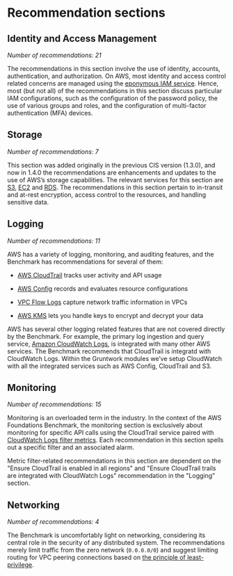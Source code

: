 # Recommendation sections

## Identity and Access Management

_Number of recommendations: 21_

The recommendations in this section involve the use of identity, accounts, authentication, and authorization.
On AWS, most identity and access control related concerns are managed using the
[eponymous IAM service](https://aws.amazon.com/iam/). Hence, most (but not all) of the recommendations in
this section discuss particular IAM configurations, such as the configuration of the password policy, the use
of various groups and roles, and the configuration of multi-factor authentication (MFA) devices.

## Storage

_Number of recommendations: 7_

This section was added originally in the previous CIS version (1.3.0), and now in 1.4.0 the recommendations are enhancements and updates to the use of AWS’s storage capabilities. The relevant services for this section are [S3](https://aws.amazon.com/s3/), [EC2](https://aws.amazon.com/ec2/) and [RDS](https://aws.amazon.com/rds/). The recommendations in this section pertain to in-transit and at-rest encryption, access control to the resources, and handling sensitive data.

## Logging

_Number of recommendations: 11_

AWS has a variety of logging, monitoring, and auditing features, and the Benchmark has recommendations for
several of them:

- [AWS CloudTrail](https://docs.aws.amazon.com/awscloudtrail/latest/userguide/cloudtrail-user-guide.html) tracks user activity and API usage

- [AWS Config](https://docs.aws.amazon.com/config/latest/developerguide/WhatIsConfig.html) records and evaluates resource configurations

- [VPC Flow Logs](https://docs.aws.amazon.com/vpc/latest/userguide/flow-logs.html) capture network traffic information
  in VPCs

- [AWS KMS](https://docs.aws.amazon.com/kms/latest/developerguide/overview.html) lets you handle keys to encrypt and decrypt your data

AWS has several other logging related features that are not covered directly by the Benchmark. For example,
the primary log ingestion and query service, [Amazon CloudWatch
Logs](https://docs.aws.amazon.com/AmazonCloudWatch/latest/logs/WhatIsCloudWatchLogs.html), is integrated with many other AWS services. The Benchmark recommends that CloudTrail is integratd with CloudWatch Logs. Within the Gruntwork modules we’ve setup CloudWatch with all the integrated services such as AWS Config, CloudTrail and S3.

## Monitoring

_Number of recommendations: 15_

Monitoring is an overloaded term in the industry. In the context of the AWS Foundations Benchmark, the
monitoring section is exclusively about monitoring for specific API calls using the CloudTrail service paired
with [CloudWatch Logs
filter metrics](https://docs.aws.amazon.com/AmazonCloudWatch/latest/logs/MonitoringLogData.html). Each recommendation in this section spells out a specific filter and an associated alarm.

Metric filter-related recommendations in this section are dependent on the "Ensure CloudTrail is enabled in all regions"
and "Ensure CloudTrail trails are integrated with CloudWatch Logs" recommendation in the "Logging" section.

## Networking

_Number of recommendations: 4_

The Benchmark is uncomfortably light on networking, considering its central role in the security of any
distributed system. The recommendations merely limit traffic from the zero network (`0.0.0.0/0`) and
suggest limiting routing for VPC peering connections based on [the principle of least-privilege](https://en.wikipedia.org/wiki/Principle_of_least_privilege).


<!-- ##DOCS-SOURCER-START
{
  "sourcePlugin": "local-copier",
  "hash": "412cad5a976b20ef5276a584348b1e87"
}
##DOCS-SOURCER-END -->
